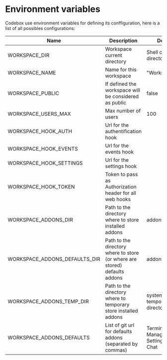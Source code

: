 # Environment variables

Codebox use environment variables for defining its conffiguration, here is a list of all possibles configurations:

| Name | Description | Default |
| ----- | ------------------- | ------------------- |
| WORKSPACE_DIR | Workspace current directory | Shell current directory |
| WORKSPACE_NAME | Name for this workspace | "Workspace" |
| WORKSPACE_PUBLIC | If defined the workspace will be considered as public | false |
| WORKSPACE_USERS_MAX | Max number of users | 100 |
| WORKSPACE_HOOK_AUTH | Url for the authentification hook | |
| WORKSPACE_HOOK_EVENTS | Url for the events hook | |
| WORKSPACE_HOOK_SETTINGS | Url for the settings hook | |
| WORKSPACE_HOOK_TOKEN | Token to pass as Authorization header for all web hooks | |
| WORKSPACE_ADDONS_DIR | Path to the directory where to store installed addons | addons/installed |
| WORKSPACE_ADDONS_DEFAULTS_DIR | Path to the directory where to store (or where are stored) defaults addons | addons/defaults |
| WORKSPACE_ADDONS_TEMP_DIR | Path to the directory where to temporary store installed addons  | system temporary directory |
| WORKSPACE_ADDONS_DEFAULTS | List of git url for defaults addons (separated by commas) | Terminal, Editor, Manager, Settings, Video Chat |
